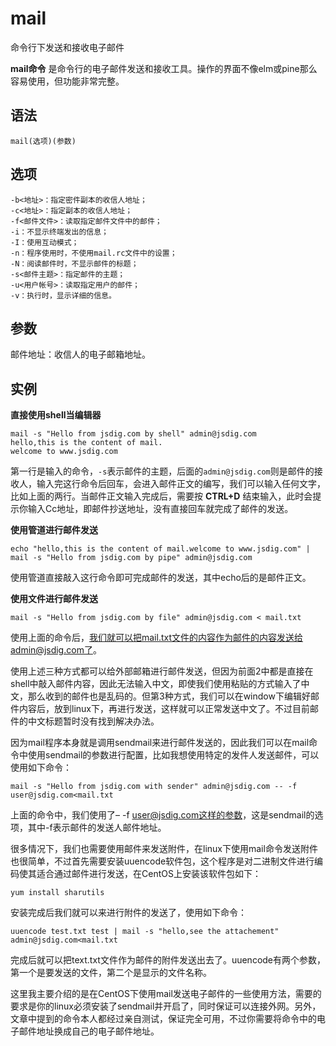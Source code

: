 mail
===

命令行下发送和接收电子邮件


**mail命令** 是命令行的电子邮件发送和接收工具。操作的界面不像elm或pine那么容易使用，但功能非常完整。

##  语法

```
mail(选项)(参数)
```

##  选项

```
-b<地址>：指定密件副本的收信人地址；
-c<地址>：指定副本的收信人地址；
-f<邮件文件>：读取指定邮件文件中的邮件；
-i：不显示终端发出的信息；
-I：使用互动模式；
-n：程序使用时，不使用mail.rc文件中的设置；
-N：阅读邮件时，不显示邮件的标题；
-s<邮件主题>：指定邮件的主题；
-u<用户帐号>：读取指定用户的邮件；
-v：执行时，显示详细的信息。
```

##  参数

邮件地址：收信人的电子邮箱地址。

##  实例

 **直接使用shell当编辑器** 

```
mail -s "Hello from jsdig.com by shell" admin@jsdig.com
hello,this is the content of mail.
welcome to www.jsdig.com
```

第一行是输入的命令，`-s`表示邮件的主题，后面的`admin@jsdig.com`则是邮件的接收人，输入完这行命令后回车，会进入邮件正文的编写，我们可以输入任何文字，比如上面的两行。当邮件正文输入完成后，需要按 **CTRL+D** 结束输入，此时会提示你输入Cc地址，即邮件抄送地址，没有直接回车就完成了邮件的发送。

 **使用管道进行邮件发送** 

```
echo "hello,this is the content of mail.welcome to www.jsdig.com" | mail -s "Hello from jsdig.com by pipe" admin@jsdig.com
```

使用管道直接敲入这行命令即可完成邮件的发送，其中echo后的是邮件正文。

 **使用文件进行邮件发送** 

```
mail -s "Hello from jsdig.com by file" admin@jsdig.com < mail.txt
```

使用上面的命令后，我们就可以把mail.txt文件的内容作为邮件的内容发送给admin@jsdig.com了。

使用上述三种方式都可以给外部邮箱进行邮件发送，但因为前面2中都是直接在shell中敲入邮件内容，因此无法输入中文，即使我们使用粘贴的方式输入了中文，那么收到的邮件也是乱码的。但第3种方式，我们可以在window下编辑好邮件内容后，放到linux下，再进行发送，这样就可以正常发送中文了。不过目前邮件的中文标题暂时没有找到解决办法。

因为mail程序本身就是调用sendmail来进行邮件发送的，因此我们可以在mail命令中使用sendmail的参数进行配置，比如我想使用特定的发件人发送邮件，可以使用如下命令：

```
mail -s "Hello from jsdig.com with sender" admin@jsdig.com -- -f user@jsdig.com<mail.txt
```

上面的命令中，我们使用了– -f user@jsdig.com这样的参数，这是sendmail的选项，其中-f表示邮件的发送人邮件地址。

很多情况下，我们也需要使用邮件来发送附件，在linux下使用mail命令发送附件也很简单，不过首先需要安装uuencode软件包，这个程序是对二进制文件进行编码使其适合通过邮件进行发送，在CentOS上安装该软件包如下：

```
yum install sharutils
```

安装完成后我们就可以来进行附件的发送了，使用如下命令：

```
uuencode test.txt test | mail -s "hello,see the attachement" admin@jsdig.com<mail.txt
```

完成后就可以把text.txt文件作为邮件的附件发送出去了。uuencode有两个参数，第一个是要发送的文件，第二个是显示的文件名称。

这里我主要介绍的是在CentOS下使用mail发送电子邮件的一些使用方法，需要的要求是你的linux必须安装了sendmail并开启了，同时保证可以连接外网。另外，文章中提到的命令本人都经过亲自测试，保证完全可用，不过你需要将命令中的电子邮件地址换成自己的电子邮件地址。


